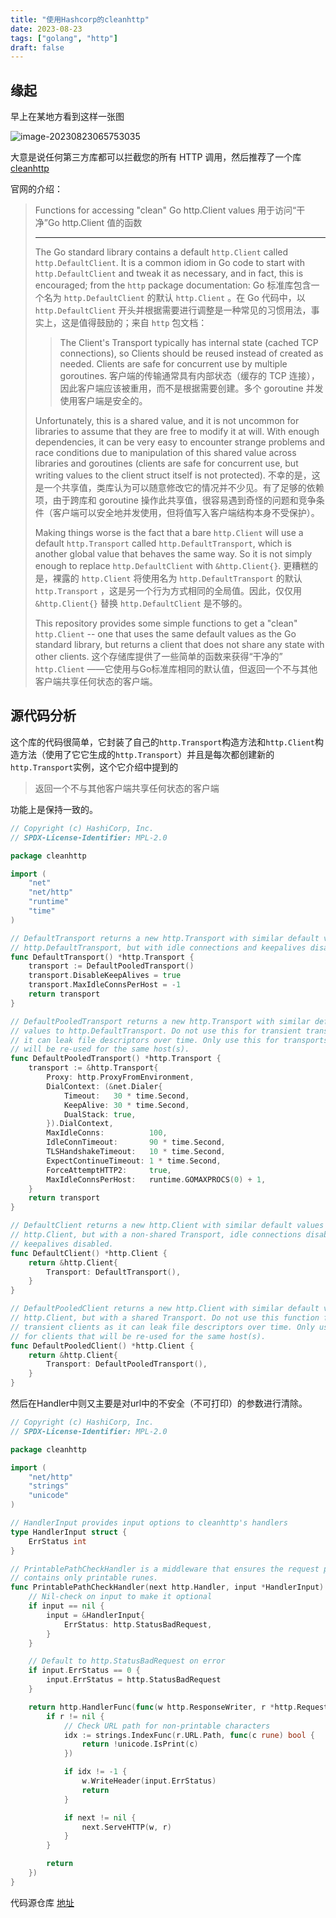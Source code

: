 ```yaml
---
title: "使用Hashcorp的cleanhttp"
date: 2023-08-23
tags: ["golang", "http"]
draft: false
---
```


## 缘起

早上在某地方看到这样一张图

![image-20230823065753035](https://assets.czyt.tech/img/go-http-round-trip.png)

大意是说任何第三方库都可以拦截您的所有 HTTP 调用，然后推荐了一个库 [cleanhttp](https://github.com/hashicorp/go-cleanhttp)

官网的介绍：

>Functions for accessing "clean" Go http.Client values
>用于访问“干净”Go http.Client 值的函数
>
>------
>
>The Go standard library contains a default `http.Client` called `http.DefaultClient`. It is a common idiom in Go code to start with `http.DefaultClient` and tweak it as necessary, and in fact, this is encouraged; from the `http` package documentation:
>Go 标准库包含一个名为 `http.DefaultClient` 的默认 `http.Client` 。在 Go 代码中，以 `http.DefaultClient` 开头并根据需要进行调整是一种常见的习惯用法，事实上，这是值得鼓励的；来自 `http` 包文档：
>
>> The Client's Transport typically has internal state (cached TCP connections), so Clients should be reused instead of created as needed. Clients are safe for concurrent use by multiple goroutines.
>> 客户端的传输通常具有内部状态（缓存的 TCP 连接），因此客户端应该被重用，而不是根据需要创建。多个 goroutine 并发使用客户端是安全的。
>
>Unfortunately, this is a shared value, and it is not uncommon for libraries to assume that they are free to modify it at will. With enough dependencies, it can be very easy to encounter strange problems and race conditions due to manipulation of this shared value across libraries and goroutines (clients are safe for concurrent use, but writing values to the client struct itself is not protected).
>不幸的是，这是一个共享值，类库认为可以随意修改它的情况并不少见。有了足够的依赖项，由于跨库和 goroutine 操作此共享值，很容易遇到奇怪的问题和竞争条件（客户端可以安全地并发使用，但将值写入客户端结构本身不受保护）。
>
>Making things worse is the fact that a bare `http.Client` will use a default `http.Transport` called `http.DefaultTransport`, which is another global value that behaves the same way. So it is not simply enough to replace `http.DefaultClient` with `&http.Client{}`.
>更糟糕的是，裸露的 `http.Client` 将使用名为 `http.DefaultTransport` 的默认 `http.Transport` ，这是另一个行为方式相同的全局值。因此，仅仅用 `&http.Client{}` 替换 `http.DefaultClient` 是不够的。
>
>This repository provides some simple functions to get a "clean" `http.Client` -- one that uses the same default values as the Go standard library, but returns a client that does not share any state with other clients.
>这个存储库提供了一些简单的函数来获得“干净的” `http.Client` ——它使用与Go标准库相同的默认值，但返回一个不与其他客户端共享任何状态的客户端。

## 源代码分析

这个库的代码很简单，它封装了自己的`http.Transport`构造方法和`http.Client`构造方法（使用了它它生成的`http.Transport`）并且是每次都创建新的`http.Transport`实例，这个它介绍中提到的
> 返回一个不与其他客户端共享任何状态的客户端

功能上是保持一致的。
```go
// Copyright (c) HashiCorp, Inc.
// SPDX-License-Identifier: MPL-2.0

package cleanhttp

import (
	"net"
	"net/http"
	"runtime"
	"time"
)

// DefaultTransport returns a new http.Transport with similar default values to
// http.DefaultTransport, but with idle connections and keepalives disabled.
func DefaultTransport() *http.Transport {
	transport := DefaultPooledTransport()
	transport.DisableKeepAlives = true
	transport.MaxIdleConnsPerHost = -1
	return transport
}

// DefaultPooledTransport returns a new http.Transport with similar default
// values to http.DefaultTransport. Do not use this for transient transports as
// it can leak file descriptors over time. Only use this for transports that
// will be re-used for the same host(s).
func DefaultPooledTransport() *http.Transport {
	transport := &http.Transport{
		Proxy: http.ProxyFromEnvironment,
		DialContext: (&net.Dialer{
			Timeout:   30 * time.Second,
			KeepAlive: 30 * time.Second,
			DualStack: true,
		}).DialContext,
		MaxIdleConns:          100,
		IdleConnTimeout:       90 * time.Second,
		TLSHandshakeTimeout:   10 * time.Second,
		ExpectContinueTimeout: 1 * time.Second,
		ForceAttemptHTTP2:     true,
		MaxIdleConnsPerHost:   runtime.GOMAXPROCS(0) + 1,
	}
	return transport
}

// DefaultClient returns a new http.Client with similar default values to
// http.Client, but with a non-shared Transport, idle connections disabled, and
// keepalives disabled.
func DefaultClient() *http.Client {
	return &http.Client{
		Transport: DefaultTransport(),
	}
}

// DefaultPooledClient returns a new http.Client with similar default values to
// http.Client, but with a shared Transport. Do not use this function for
// transient clients as it can leak file descriptors over time. Only use this
// for clients that will be re-used for the same host(s).
func DefaultPooledClient() *http.Client {
	return &http.Client{
		Transport: DefaultPooledTransport(),
	}
}
```

然后在Handler中则又主要是对url中的不安全（不可打印）的参数进行清除。

```go
// Copyright (c) HashiCorp, Inc.
// SPDX-License-Identifier: MPL-2.0

package cleanhttp

import (
	"net/http"
	"strings"
	"unicode"
)

// HandlerInput provides input options to cleanhttp's handlers
type HandlerInput struct {
	ErrStatus int
}

// PrintablePathCheckHandler is a middleware that ensures the request path
// contains only printable runes.
func PrintablePathCheckHandler(next http.Handler, input *HandlerInput) http.Handler {
	// Nil-check on input to make it optional
	if input == nil {
		input = &HandlerInput{
			ErrStatus: http.StatusBadRequest,
		}
	}

	// Default to http.StatusBadRequest on error
	if input.ErrStatus == 0 {
		input.ErrStatus = http.StatusBadRequest
	}

	return http.HandlerFunc(func(w http.ResponseWriter, r *http.Request) {
		if r != nil {
			// Check URL path for non-printable characters
			idx := strings.IndexFunc(r.URL.Path, func(c rune) bool {
				return !unicode.IsPrint(c)
			})

			if idx != -1 {
				w.WriteHeader(input.ErrStatus)
				return
			}

			if next != nil {
				next.ServeHTTP(w, r)
			}
		}

		return
	})
}
```

代码源仓库 [地址](https://github.com/hashicorp/go-cleanhttp)
